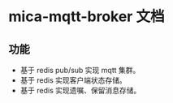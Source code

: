 # mica-mqtt-broker 文档

## 功能
- 基于 redis pub/sub 实现 mqtt 集群。
- 基于 redis 实现客户端状态存储。
- 基于 redis 实现遗嘱、保留消息存储。

